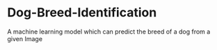 # Dog-Breed-Identification
A machine learning model which can predict the breed of a dog from a given Image

